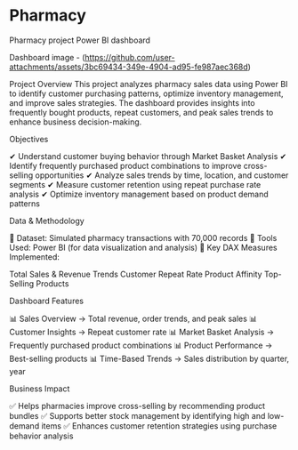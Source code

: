 # Pharmacy
Pharmacy project Power BI dashboard

Dashboard image - (https://github.com/user-attachments/assets/3bc69434-349e-4904-ad95-fe987aec368d)

Project Overview
This project analyzes pharmacy sales data using Power BI to identify customer purchasing patterns, optimize inventory management, and improve sales strategies. The dashboard provides insights into frequently bought products, repeat customers, and peak sales trends to enhance business decision-making.

Objectives

✔ Understand customer buying behavior through Market Basket Analysis
✔ Identify frequently purchased product combinations to improve cross-selling opportunities
✔ Analyze sales trends by time, location, and customer segments
✔ Measure customer retention using repeat purchase rate analysis
✔ Optimize inventory management based on product demand patterns

Data & Methodology

📌 Dataset: Simulated pharmacy transactions with 70,000 records
📌 Tools Used: Power BI (for data visualization and analysis)
📌 Key DAX Measures Implemented:

Total Sales & Revenue Trends
Customer Repeat Rate
Product Affinity
Top-Selling Products

Dashboard Features

📊 Sales Overview → Total revenue, order trends, and peak sales 
📊 Customer Insights → Repeat customer rate
📊 Market Basket Analysis → Frequently purchased product combinations
📊 Product Performance → Best-selling products
📊 Time-Based Trends → Sales distribution by quarter, year

Business Impact

✅ Helps pharmacies improve cross-selling by recommending product bundles
✅ Supports better stock management by identifying high and low-demand items
✅ Enhances customer retention strategies using purchase behavior analysis
